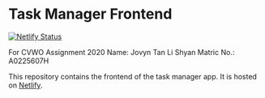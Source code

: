 # Task Manager Frontend

[![Netlify Status](https://api.netlify.com/api/v1/badges/d620b3ac-0dcd-49a4-b4bf-002cf97fe87b/deploy-status)](https://app.netlify.com/sites/micro-manager/deploys)

For CVWO Assignment 2020
Name: Jovyn Tan Li Shyan
Matric No.: A0225607H

This repository contains the frontend of the task manager app. It is hosted on [Netlify](https://micro-manager.netlify.app/).
